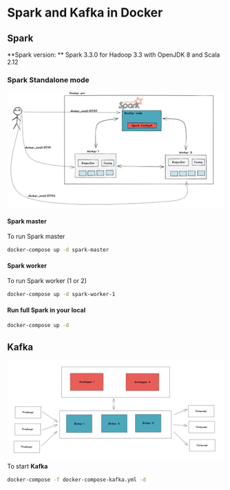 # Spark and Kafka in Docker

## Spark
**Spark version: **
Spark 3.3.0 for Hadoop 3.3 with OpenJDK 8 and Scala 2.12

### Spark Standalone mode
![Spark master and Worker](assets/img/2023-03-12-00-01-13.png)
#### Spark master
To run Spark master
```bash
docker-compose up -d spark-master
```

#### Spark worker
To run Spark worker (1 or 2)
```bash
docker-compose up -d spark-worker-1
```

#### Run full Spark in your local
```bash 
docker-compose up -d
```

## Kafka
![Kafka and Zookeeper](assets/img/2023-03-12-00-08-43.png)
To start **Kafka**
```bash
docker-compose -f docker-compose-kafka.yml -d
```
